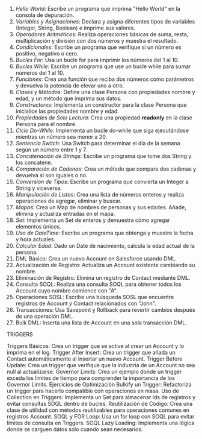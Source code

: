 1. *Hello World*: Escribe un programa que imprima "Hello World" en la consola de depuración.
2. *Variables y Asignaciones*: Declara y asigna diferentes tipos de variables (Integer, String, Boolean) e imprime sus valores.
3. *Operadores Aritméticos*: Realiza operaciones básicas de suma, resta, multiplicación y división con dos números y muestra el resultado.
4. *Condicionales*: Escribe un programa que verifique si un número es positivo, negativo o cero.
5. *Bucles For*: Usa un bucle for para imprimir los números del 1 al 10.
6. *Bucles While*: Escribe un programa que use un bucle while para sumar números del 1 al 10.
7. *Funciones*: Crea una función que reciba dos números como parámetros y devuelva la potencia de elevar uno a otro.
8. *Clases y Métodos*: Define una clase Persona con propiedades nombre y edad, y un método que imprima sus datos.
9. *Constructores*: Implementa un constructor para la clase Persona que inicialice las propiedades nombre y edad.
10. *Propiedades de Solo Lectura*: Crea una propiedad **readonly** en la clase Persona para el nombre.
11. *Ciclo Do-While*: Implementa un bucle do-while que siga ejecutándose mientras un número sea menor a 20.
12. *Sentencia Switch*: Usa Switch para determinar el día de la semana según un número entre 1 y 7.
13. *Concatenación de Strings*: Escribe un programa que tome dos String y los concatene.
14. *Comparación de Cadenas*: Crea un método que compare dos cadenas y devuelva si son iguales o no.
15. *Conversión de Tipos*: Escribe un programa que convierta un Integer a String y viceversa.
16. *Manipulación de Listas*: Crea una lista de números enteros y realiza operaciones de agregar, eliminar y buscar.
17. *Mapas*: Crea un Map de nombres de personas y sus edades. Añade, elimina y actualiza entradas en el mapa.
18. *Set*: Implementa un Set de enteros y demuestra cómo agregar elementos únicos.
19. *Uso de DateTime*: Escribe un programa que obtenga y muestre la fecha y hora actuales.
20. *Calcular Edad*: Dado un Date de nacimiento, calcula la edad actual de la persona.
21. DML Básico: Crea un nuevo Account en Salesforce usando DML.
22. Actualización de Registro: Actualiza un Account existente cambiando su nombre.
23. Eliminación de Registro: Elimina un registro de Contact mediante DML.
24. Consulta SOQL: Realiza una consulta SOQL para obtener todos los Account cuyo nombre comience con "A".
25. Operaciones SOSL: Escribe una búsqueda SOSL que encuentre registros de Account y Contact relacionados con "John".
26. Transacciones: Usa Savepoint y Rollback para revertir cambios después de una operación DML.
27. Bulk DML: Inserta una lista de Account en una sola transacción DML.

TRIGGERS

Triggers Básicos: Crea un trigger que se active al crear un Account y lo imprima en el log.
Trigger After Insert: Crea un trigger que añada un Contact automáticamente al insertar un nuevo Account.
Trigger Before Update: Crea un trigger que verifique que la industria de un Account no sea null al actualizarse.
Governor Limits: Crea un ejemplo donde un trigger exceda los límites de tiempo para comprender la importancia de los Governor Limits.
Ejercicios de Optimización
Bulkify un Trigger: Refactoriza un trigger para hacerlo compatible con operaciones en masa.
Uso de Collection en Triggers: Implementa un Set para almacenar Ids de registros y evitar consultas SOQL dentro de bucles.
Reutilización de Código: Crea una clase de utilidad con métodos reutilizables para operaciones comunes en registros Account.
SOQL y FOR Loop: Usa un for loop con SOQL para evitar límites de consulta en Triggers.
SOQL Lazy Loading: Implementa una lógica donde se carguen datos solo cuando sean necesarios.
